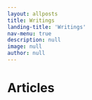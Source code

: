 ```yaml
---
layout: allposts
title: Writings
landing-title: 'Writings'
nav-menu: true
description: null
image: null
author: null
---
```


<h1>Articles</h1>
